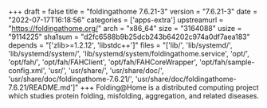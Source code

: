 +++
draft = false
title = "foldingathome 7.6.21-3"
version = "7.6.21-3"
date = "2022-07-17T16:18:56"
categories = ['apps-extra']
upstreamurl = "https://foldingathome.org/"
arch = "x86_64"
size = "3164088"
usize = "9114225"
sha1sum = "d2fc6588b9b25dcb243b64202c974a0df7aea183"
depends = "['zlib>=1.2.12', 'libstdc++']"
files = "['lib/', 'lib/systemd/', 'lib/systemd/system/', 'lib/systemd/system/foldingathome.service', 'opt/', 'opt/fah/', 'opt/fah/FAHClient', 'opt/fah/FAHCoreWrapper', 'opt/fah/sample-config.xml', 'usr/', 'usr/share/', 'usr/share/doc/', 'usr/share/doc/foldingathome-7.6.21/', 'usr/share/doc/foldingathome-7.6.21/README.md']"
+++
Folding@Home is a distributed computing project which studies protein folding, misfolding, aggregation, and related diseases.
